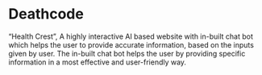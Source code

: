 # Deathcode
 “Health Crest”, A highly interactive AI based website with  in-built chat bot which helps the user to provide accurate information, based on the inputs given by user. The in-built chat bot helps the user by providing specific information in a most effective and user-friendly way. 
